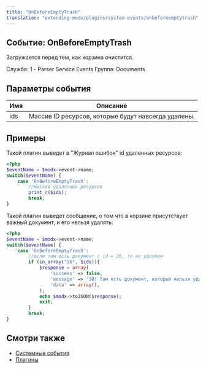 ```yaml
---
title: "OnBeforeEmptyTrash"
translation: "extending-modx/plugins/system-events/onbeforeemptytrash"
---
```


## Событие: OnBeforeEmptyTrash

Загружается перед тем, как корзина очистится.

Служба: 1 - Parser Service Events
Группа: Documents

## Параметры события

| Имя | Описание                                            |
| --- | --------------------------------------------------- |
| ids | Массив ID ресурсов, которые будут навсегда удалены. |

## Примеры

Такой плагин выведет в "Журнал ошибок" id удаленных ресурсов:

``` php
<?php
$eventName = $modx->event->name;
switch($eventName) {
    case 'OnBeforeEmptyTrash':
        //массив удаленных ресурсов
        print_r($ids);
        break;
}
```
                
Такой плагин выведет сообщение, о том что в корзине присутствует важный документ, и его нельзя удалять:

``` php
<?php
$eventName = $modx->event->name;
switch($eventName) {
    case 'OnBeforeEmptyTrash':
        //если там есть документ с id = 26, то не удаляем
        if (in_array("26", $ids)){
            $response = array(
            	'success' => false,
            	'message' => 'ЭЙ! Там есть документ, который нельзя удалять!',
            	'data' => array(),
            );
            echo $modx->toJSON($response);
            exit;
        }
        break;
}
```

## Смотри также

- [Системные события](extending-modx/plugins/system-events "Системные события")
- [Плагины](extending-modx/plugins "Плагины")
